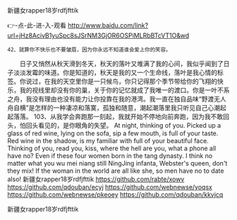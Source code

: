 
新疆女rapper18岁rdfjfttik




👉-点-此-进-入-观看  http://www.baidu.com/link?url=jHz8AcivB1yuSpc8sJSrNM3GjOR6OSPiMLRbBTcVT1O&wd




	42、就算你不快乐也不要皱眉，因为你永远不知道谁会爱上你的笑容。
　　日子又悄然从秋天滑到冬天，秋天的落叶又堆满了我的心间，我似乎闻到了日子淡淡发霉的味道。你是知道的，秋天是我的又一个生命线，落叶是我心情的标签。你说过，在我的天空里你是一只候鸟，你只记得那个季节带给你的飞翔的快乐，我的视线里却没有你的巢，关于你的记忆就成了我唯一的渡口。你是一叶不系之舟，我没有理由也没有能力让你投靠在我的港湾。我一直在独自品味“野渡无人舟自横”是怎样的一种凄凉和落寞，孤独和随意，潮起潮落里我只听见自己心潮起起落落。
		103、从我学会奔跑那一刻起，我就开始不停地向前奔跑，因为我不敢回头，怕回头看见的，是你眼角的失望。
At night, thinking of you.
Picked up a glass of red wine, lying on the sofa, sip a few mouth, is full of your taste.
Red wine in the shadow, is my familiar with full of your beautiful face.
Thinking of you, read you, kiss, where the hell are you, what a phone all have no?
Even if these four women born in the tang dynasty.
I think no matter what you wu mei niang still NingJing infanta, Webster's queen, don't they mix!
If the woman in the world are all like she, so men have no to date also!
新疆女rapper18岁rdfjfttik https://github.com/rabte/xowv
https://github.com/qdouban/ecyj
https://github.com/webnewse/yoqsx
https://github.com/webnewse/pkeoey
https://github.com/qdouban/kkvjcq





新疆女rapper18岁rdfjfttik
